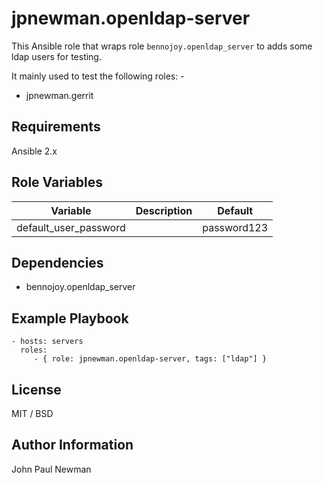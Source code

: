 # jpnewman.openldap-server

This Ansible role that wraps role ```bennojoy.openldap_server``` to adds some ldap users for testing.

It mainly used to test the following roles: -

- jpnewman.gerrit

## Requirements

Ansible 2.x

## Role Variables

|Variable|Description|Default|
|---|---|---|
|default_user_password||password123|

## Dependencies

- bennojoy.openldap_server

## Example Playbook

    - hosts: servers
      roles:
         - { role: jpnewman.openldap-server, tags: ["ldap"] }

## License

MIT / BSD

## Author Information

John Paul Newman
